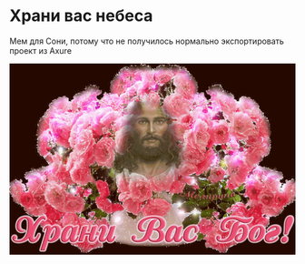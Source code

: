 # Храни вас небеса

Мем для Сони, потому что не получилось нормально экспортировать проект из Axure

![](https://github.com/inctnce/demomem/blob/main/src/assets/images/god.png)
